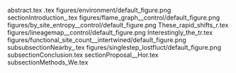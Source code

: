 abstract.tex
.tex
figures/environment/default_figure.png
sectionIntroduction_.tex
figures/flame_graph__control/default_figure.png
figures/by_site_entropy__control/default_figure.png
These_rapid_shifts_r.tex
figures/lineagemap__control/default_figure.png
Interestingly_the_tr.tex
figures/functional_site_count__intertwined/default_figure.png
subsubsectionNearby_.tex
figures/singlestep_lostfluct/default_figure.png
subsectionConclusion.tex
sectionProposal__Hor.tex
subsectionMethods_We.tex
